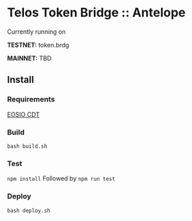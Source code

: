# Telos Token Bridge :: Antelope

Currently running on

**TESTNET:** token.brdg

**MAINNET:** TBD

## Install

### Requirements
[EOSIO CDT](https://developers.eos.io/welcome/latest/getting-started-guide/local-development-environment/installing-eosiocdt)

### Build

`bash build.sh`

### Test

`npm install`
Followed by
`npm run test`

### Deploy 

`bash deploy.sh`
